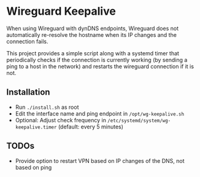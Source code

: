 # Wireguard Keepalive

When using Wireguard with dynDNS endpoints, Wireguard does not automatically
re-resolve the hostname when its IP changes and the connection fails.

This project provides a simple script along with a systemd timer that
periodically checks if the connection is currently working (by sending a ping to
a host in the network) and restarts the wireguard connection if it is not.

## Installation

- Run `./install.sh` as root
- Edit the interface name and ping endpoint in `/opt/wg-keepalive.sh`
- Optional: Adjust check frequency in `/etc/systemd/system/wg-keepalive.timer`
  (default: every 5 minutes)

## TODOs

- Provide option to restart VPN based on IP changes of the DNS, not based on
  ping
